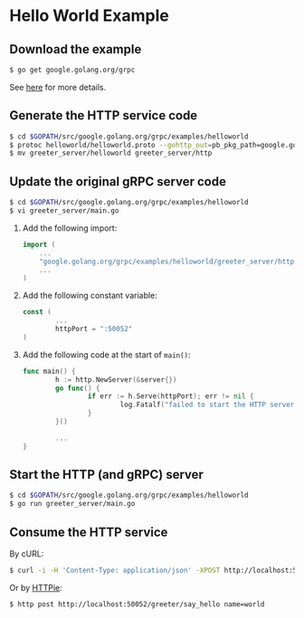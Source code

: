# Hello World Example

## Download the example

```bash
$ go get google.golang.org/grpc
```

See [here][1] for more details.

## Generate the HTTP service code

```bash
$ cd $GOPATH/src/google.golang.org/grpc/examples/helloworld
$ protoc helloworld/helloworld.proto --gohttp_out=pb_pkg_path=google.golang.org/grpc/examples/helloworld/helloworld:greeter_server
$ mv greeter_server/helloworld greeter_server/http
```

## Update the original gRPC server code

```bash
$ cd $GOPATH/src/google.golang.org/grpc/examples/helloworld
$ vi greeter_server/main.go
```

1. Add the following import:

    ```go
    import (
        ...
        "google.golang.org/grpc/examples/helloworld/greeter_server/http"
        ...
    )
    ```

2. Add the following constant variable:

    ```go
    const (
            ...
            httpPort = ":50052"
    )
    ```

3. Add the following code at the start of `main()`:

    ```go
    func main() {
            h := http.NewServer(&server{})
            go func() {
                    if err := h.Serve(httpPort); err != nil {
                            log.Fatalf("failed to start the HTTP server: %v", err)
                    }
            }()

            ...
    }
    ```

## Start the HTTP (and gRPC) server

```bash
$ cd $GOPATH/src/google.golang.org/grpc/examples/helloworld
$ go run greeter_server/main.go
```

## Consume the HTTP service

By cURL:

```bash
$ curl -i -H 'Content-Type: application/json' -XPOST http://localhost:50052/greeter/say_hello -d '{"name": "world"}'
```

Or by [HTTPie][2]:

```bash
$ http post http://localhost:50052/greeter/say_hello name=world
```


[1]: http://www.grpc.io/docs/quickstart/go.html#download-the-example
[2]: https://github.com/jakubroztocil/httpie
